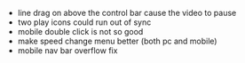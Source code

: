 - line drag on above the control bar cause the video to pause
- two play icons could run out of sync
- mobile double click is not so good
- make speed change menu better (both pc and mobile)
- mobile nav bar overflow fix